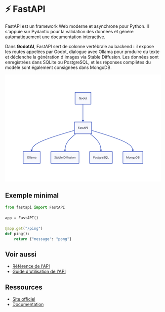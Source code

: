 # ⚡ FastAPI

FastAPI est un framework Web moderne et asynchrone pour Python. Il s'appuie sur
Pydantic pour la validation des données et génère automatiquement une
documentation interactive.

Dans **GodotAI**, FastAPI sert de colonne vertébrale au backend : il expose les
routes appelées par Godot, dialogue avec Ollama pour produire du texte et
déclenche la génération d'images via Stable Diffusion. Les données sont
enregistrées dans SQLite ou PostgreSQL, et les réponses complètes du modèle sont
également consignées dans MongoDB.

![Flux FastAPI](../assets/fastapi.svg)

## Exemple minimal
```python
from fastapi import FastAPI

app = FastAPI()

@app.get("/ping")
def ping():
    return {"message": "pong"}
```

## Voir aussi

- [Référence de l'API](../reference/api-backend.md)
- [Guide d'utilisation de l'API](../guides/utiliser-api.md)

## Ressources
- [Site officiel](https://fastapi.tiangolo.com/)
- [Documentation](https://fastapi.tiangolo.com/)
